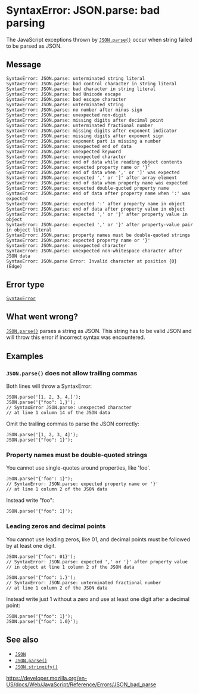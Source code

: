 SyntaxError: JSON.parse: bad parsing
====================================

The JavaScript exceptions thrown by [`JSON.parse()`](../global_objects/json/parse) occur when string failed to be parsed as JSON.

Message
-------

    SyntaxError: JSON.parse: unterminated string literal
    SyntaxError: JSON.parse: bad control character in string literal
    SyntaxError: JSON.parse: bad character in string literal
    SyntaxError: JSON.parse: bad Unicode escape
    SyntaxError: JSON.parse: bad escape character
    SyntaxError: JSON.parse: unterminated string
    SyntaxError: JSON.parse: no number after minus sign
    SyntaxError: JSON.parse: unexpected non-digit
    SyntaxError: JSON.parse: missing digits after decimal point
    SyntaxError: JSON.parse: unterminated fractional number
    SyntaxError: JSON.parse: missing digits after exponent indicator
    SyntaxError: JSON.parse: missing digits after exponent sign
    SyntaxError: JSON.parse: exponent part is missing a number
    SyntaxError: JSON.parse: unexpected end of data
    SyntaxError: JSON.parse: unexpected keyword
    SyntaxError: JSON.parse: unexpected character
    SyntaxError: JSON.parse: end of data while reading object contents
    SyntaxError: JSON.parse: expected property name or '}'
    SyntaxError: JSON.parse: end of data when ',' or ']' was expected
    SyntaxError: JSON.parse: expected ',' or ']' after array element
    SyntaxError: JSON.parse: end of data when property name was expected
    SyntaxError: JSON.parse: expected double-quoted property name
    SyntaxError: JSON.parse: end of data after property name when ':' was expected
    SyntaxError: JSON.parse: expected ':' after property name in object
    SyntaxError: JSON.parse: end of data after property value in object
    SyntaxError: JSON.parse: expected ',' or '}' after property value in object
    SyntaxError: JSON.parse: expected ',' or '}' after property-value pair in object literal
    SyntaxError: JSON.parse: property names must be double-quoted strings
    SyntaxError: JSON.parse: expected property name or '}'
    SyntaxError: JSON.parse: unexpected character
    SyntaxError: JSON.parse: unexpected non-whitespace character after JSON data
    SyntaxError: JSON.parse Error: Invalid character at position {0} (Edge)

Error type
----------

[`SyntaxError`](../global_objects/syntaxerror)

What went wrong?
----------------

[`JSON.parse()`](../global_objects/json/parse) parses a string as JSON. This string has to be valid JSON and will throw this error if incorrect syntax was encountered.

Examples
--------

### `JSON.parse()` does not allow trailing commas

Both lines will throw a SyntaxError:

    JSON.parse('[1, 2, 3, 4,]');
    JSON.parse('{"foo": 1,}');
    // SyntaxError JSON.parse: unexpected character
    // at line 1 column 14 of the JSON data

Omit the trailing commas to parse the JSON correctly:

    JSON.parse('[1, 2, 3, 4]');
    JSON.parse('{"foo": 1}');

### Property names must be double-quoted strings

You cannot use single-quotes around properties, like 'foo'.

    JSON.parse("{'foo': 1}");
    // SyntaxError: JSON.parse: expected property name or '}'
    // at line 1 column 2 of the JSON data

Instead write "foo":

    JSON.parse('{"foo": 1}');

### Leading zeros and decimal points

You cannot use leading zeros, like 01, and decimal points must be followed by at least one digit.

    JSON.parse('{"foo": 01}');
    // SyntaxError: JSON.parse: expected ',' or '}' after property value
    // in object at line 1 column 2 of the JSON data

    JSON.parse('{"foo": 1.}');
    // SyntaxError: JSON.parse: unterminated fractional number
    // at line 1 column 2 of the JSON data

Instead write just 1 without a zero and use at least one digit after a decimal point:

    JSON.parse('{"foo": 1}');
    JSON.parse('{"foo": 1.0}');

See also
--------

-   [`JSON`](../global_objects/json)
-   [`JSON.parse()`](../global_objects/json/parse)
-   [`JSON.stringify()`](../global_objects/json/stringify)

<a href="https://developer.mozilla.org/en-US/docs/Web/JavaScript/Reference/Errors/JSON_bad_parse" class="_attribution-link">https://developer.mozilla.org/en-US/docs/Web/JavaScript/Reference/Errors/JSON_bad_parse</a>
